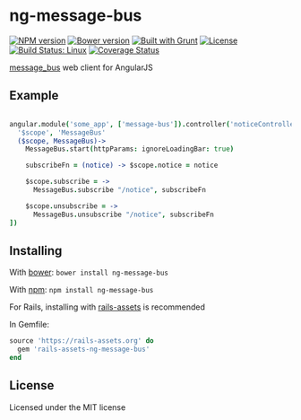 # ng-message-bus

[![NPM version](https://badge.fury.io/js/ng-message-bus.svg)](http://badge.fury.io/js/ng-message-bus)
[![Bower version](https://badge.fury.io/bo/ng-message-bus.svg)](http://badge.fury.io/bo/ng-message-bus)
[![Built with Grunt](https://cdn.gruntjs.com/builtwith.png)](http://gruntjs.com/)
[![License](http://img.shields.io/badge/license-MIT-brightgreen.svg)](http://opensource.org/licenses/MIT)
[![Build Status: Linux](https://travis-ci.org/aptx4869/ng_message_bus.svg?branch=master)](https://travis-ci.org/aptx4869/ng_message_bus)
[![Coverage Status](https://coveralls.io/repos/github/aptx4869/ng_message_bus/badge.svg?branch=master)](https://coveralls.io/github/aptx4869/ng_message_bus?branch=master)

[message_bus](https://github.com/SamSaffron/message_bus) web client for AngularJS

## Example

```coffeescript

angular.module('some_app', ['message-bus']).controller('noticeController', [
  '$scope', 'MessageBus'
  ($scope, MessageBus)->
    MessageBus.start(httpParams: ignoreLoadingBar: true)

    subscribeFn = (notice) -> $scope.notice = notice

    $scope.subscribe = ->
      MessageBus.subscribe "/notice", subscribeFn

    $scope.unsubscribe = ->
      MessageBus.unsubscribe "/notice", subscribeFn
])

```

## Installing

With [bower](http://bower.io/):
`bower install ng-message-bus`

With [npm](https://www.npmjs.org/):
`npm install ng-message-bus`

For Rails, installing with [rails-assets](https://rails-assets.org/) is recommended

In Gemfile:

```ruby
source 'https://rails-assets.org' do
  gem 'rails-assets-ng-message-bus'
end
```

## License

Licensed under the MIT license
